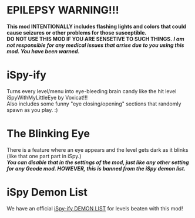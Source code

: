 # EPILEPSY WARNING!!!
**This mod INTENTIONALLY includes flashing lights and colors that could cause seizures or other problems for those susceptible.  
DO NOT USE THIS MOD IF YOU ARE SENSETIVE TO SUCH THINGS.**
***I am not responsible for any medical issues that arrise due to you using this mod. You have been warned.***

# iSpy-ify
Turns every level/menu into eye-bleeding brain candy like the hit level iSpyWithMyLittleEye by Voxicat!!!  
Also includes some funny "eye closing/opening" sections that randomly spawn as you play. :)

# The Blinking Eye 
There is a feature where an eye appears and the level gets dark as it blinks (like that one part part in iSpy.)  
***You can disable that in the settings of the mod, just like any other setting for any Geode mod. HOWEVER, this is banned from the iSpy demon list.***

# iSpy Demon List
We have an official [iSpy-ify DEMON LIST](https://rgc-exists.github.io/ispy-demon-list/) for levels beaten with this mod!